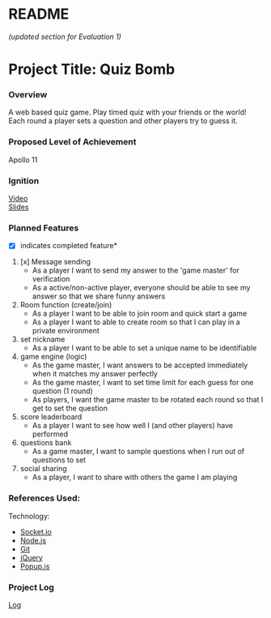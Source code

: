 README
====================== 
*(updated section for Evaluation 1)*

# Project Title: Quiz Bomb

### Overview
A web based quiz game. Play timed quiz with your friends or the world! Each round a player sets a question and other players try to guess it. 

### Proposed Level of Achievement
Apollo 11

### Ignition
[Video][]<br>
[Slides][]
  
### Planned Features
*[x] indicates completed feature*

1. [x] Message sending
    * As a player I want to send my answer to the 'game master' for verification
    * As a active/non-active player, everyone should be able to see my answer so that we share funny answers
2. Room function (create/join)
    * As a player I want to be able to join room and quick start a game
    * As a player I want to able to create room so that I can play in a private environment
3. set nickname
    * As a player I want to be able to set a unique name to be identifiable
4. game engine (logic)
    * As the game master, I want answers to be accepted immediately when it matches my answer perfectly
    * As the game master, I want to set time limit for each guess for one question (1 round)
    * As players, I want the game master to be rotated each round so that I get to set the question
5. score leaderboard
    * As a player I want to see how well I (and other players) have performed
6. questions bank
    * As a game master, I want to sample questions when I run out of questions to set
7. social sharing
    * As a player, I want to share with others the game I am playing

<!-- for later milestone
### Justifications for Apollo 11
 
This section added for teams to use as a template for Evaluation 3.  You should state the level that you wish to get, as well as a justification that consists of what you did to satisfy the minimum requirements for that achievement, against the details in Post @159).

Our team proposes that we should be granted Project Gemini (Intermediate) level of achievement.
As you can see from our log we have been active over all three months of the project and have a record of sustained contribution to our Orbital project.  We have completed Liftoff, and met each other on and off through the months to develop our web application using the recommended Google App Engine using Python.
 
With respect to Mission Control topics, Min attended one session physically, while Wee Sun watched two sessions.  We have used some of the technologies (Bootstrap, Maps API) in our project, but have also watched the Unit Testing sesion although that hasn't made it into our project.
 
With respect to Peer evaluation, we have tried our best to give constructive feedback in the free-text fields, going beyond the minimum requirement for offering feedback to you, our peers. Hopefully you will agree and grant us a minimum of 2.5 / 4 stars for feedback from you. We're hoping for your 3 or 4 ratings for the peer feedback evaluation.
For the four additional features on top of the basic project we would like our peers and the instruction staff to consider the following for the criteria for Project Gemini (culled from Post @159). Hopefully this grants us the 2.5/4 minimum from all of you (please?):
·       Added Facebook system for sending thank yous (as like button by the receiving party): counts again Social integration (see e.g. https://developers.facebook.com/docs/plugins/).
 
·       Google Login: counts against Facebook or OpenID login (other than that provided automatically by Google App Engine), see e.g. https://developers.facebook.com/docs/facebook-login,https://developers.google.com/appengine/articles/openid.
 
·       Added pins and local maps for events: counts against Google Maps API https://developers.google.com/maps/, or OneMap API http://www.onemap.sg/api/help/.
 
·       Adding in auto-suggested pictures for gifts via querying Google Image against the user's description of the gift: counts against Other features.
 
We wished to have been able to complete some form of user testing but we ran out of time. We hope to poll more friends as they return to school at Week 0 and 1 for this, but we understand that this cannot be counted as the project is officially over with Evaluation 3 :-( Oh well.
-->

### References Used:

Technology:

* [Socket.io][]
* [Node.js][]
* [Git][]
* [jQuery][]
* [Popup.js][]

 
### Project Log
[Log][]

<!-- links -->
[video]: http://youtu.be/HEGBts_DTzo
[slides]: https://docs.google.com/presentation/d/1aR7e_4yMLNAcQ9QlRmh7JdMM8Tlh1obsozhcB6fMlt8/edit?usp=sharing 
[Socket.io]: http://socket.io/
[node.js]: https://nodejs.org/api/all.html
[git]: https://progit.org/
[jquery]: http://api.jquery.com/
[popup.js]: http://docs.toddish.co.uk/popup/
[log]: https://docs.google.com/spreadsheets/d/1e2rd8M_KX9adLv5_JHVMh9-lTx8qztDOJhhcLJqUQAU/edit?usp=sharing